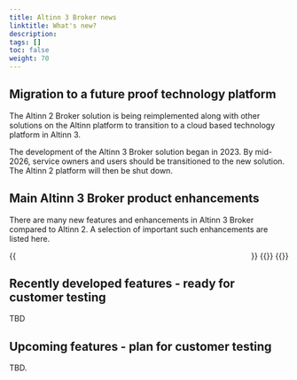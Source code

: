 ```yaml
---
title: Altinn 3 Broker news
linktitle: What's new?
description: 
tags: []
toc: false
weight: 70
---
```


<!-- {{<children />}} -->

## Migration to a future proof technology platform
The Altinn 2 Broker solution is being reimplemented along with other solutions on the Altinn platform
to transition to a cloud based technology platform in Altinn 3.

The development of the Altinn 3 Broker solution began in 2023. By mid-2026,
service owners and users should be transitioned to the new solution. 
The Altinn 2 platform will then be shut down.

## Main Altinn 3 Broker product enhancements

There are many new features and enhancements in Altinn 3 Broker compared to Altinn 2. 
A selection of important such enhancements are listed here.

<div style="display: flex; flex-direction: row; justify-content: space-between; gap: 12px; flex-wrap: wrap;">
   {{<news-card
        title="Support for really large files"
        content="Support for transfer of files larger than 2 GB, up to 100 GB or more."
        timeline="Q4 2025"
        githubUrl="https://github.com/Altinn/altinn-broker/issues/525"
    >}}
    {{<news-card
        title="Altinn Broker configuration GUI"
        content="Altinn Studio based GUI for configuration of Altinn Broker resources."
        timeline="Q4 2025"
        githubUrl="https://github.com/Altinn/altinn-broker/issues/375"
    >}}
    {{<news-card
        title="Altinn Broker client GUI"
        content="Altinn Studio based default GUI for file upload and download, serving as an alternative to custom end-user systems."
        timeline="Q4 2025"
        githubUrl="https://github.com/Altinn/altinn-broker/issues/523"
    >}}
</div>

## Recently developed features - ready for customer testing
TBD

## Upcoming features - plan for customer testing
TBD.
